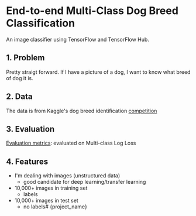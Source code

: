 # End-to-end Multi-Class Dog Breed Classification

An image classifier using TensorFlow and TensorFlow Hub.

## 1. Problem

Pretty straigt forward. If I have a picture of a dog, I want to know what breed of dog it is.

## 2. Data

The data is from Kaggle's dog breed identification [competition](https://www.kaggle.com/competitions/dog-breed-identification/data)

## 3. Evaluation

[Evaluation metrics](https://www.kaggle.com/competitions/dog-breed-identification/overview/evaluation): evaluated on Multi-class Log Loss

## 4. Features

* I'm dealing with images (unstructured data)
  - good candidate for deep learning/transfer learning
* 10,000+ images in training set
  - labels
* 10,000+ images in test set
  - no labels# {project_name}
